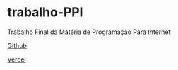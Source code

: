 # trabalho-PPI

Trabalho Final da Matéria de Programação Para Internet

[Github](https://github.com/neto-chagas/trabalho-ppi)

[Vercel](https://trabalho-ppi-theta.vercel.app)
